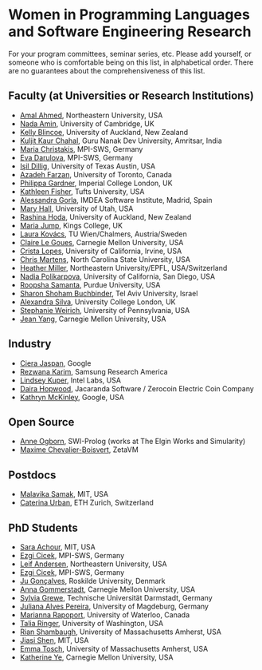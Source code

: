 # Women in Programming Languages and Software Engineering Research
For your program committees, seminar series, etc. Please add yourself, or someone who is comfortable being on this list, in alphabetical order. There are no guarantees about the comprehensiveness of this list.

## Faculty (at Universities or Research Institutions)
* [Amal Ahmed](http://www.ccs.neu.edu/home/amal/), Northeastern University, USA
* [Nada Amin](http://namin.net), University of Cambridge, UK
* [Kelly Blincoe](http://kblincoe.github.io), University of Auckland, New Zealand
* [Kuljit Kaur Chahal](https://twitter.com/kuljitchahal2), Guru Nanak Dev University, Amritsar, India 
* [Maria Christakis](https://mariachris.github.io/), MPI-SWS, Germany
* [Eva Darulova](https://people.mpi-sws.org/~eva/), MPI-SWS, Germany
* [Işil Dillig](http://www.cs.utexas.edu/~isil/), University of Texas Austin, USA
* [Azadeh Farzan](https://www.cs.toronto.edu/~azadeh/), University of Toronto, Canada
* [Philippa Gardner](https://www.doc.ic.ac.uk/~pg/), Imperial College London, UK
* [Kathleen Fisher](https://www.cs.tufts.edu/~kfisher/Kathleen_Fisher/Home.html), Tufts University, USA
* [Alessandra Gorla](http://software.imdea.org/~alessandra.gorla/), IMDEA Software Institute, Madrid, Spain
* [Mary Hall](http://www.cs.utah.edu/~mhall/), University of Utah, USA
* [Rashina Hoda](https://unidirectory.auckland.ac.nz/profile/r-hoda), University of Auckland, New Zealand
* [Maria Jump](http://staff.kings.edu/mariajump/), Kings College, UK
* [Laura Kovács](http://www.cse.chalmers.se/~laurako/), TU Wien/Chalmers, Austria/Sweden
* [Claire Le Goues](http://www.clairelegoues.com), Carnegie Mellon University, USA
* [Crista Lopes](http://www.ics.uci.edu/~lopes/), University of California, Irvine, USA
* [Chris Martens](https://www.csc.ncsu.edu/people/crmarten), North Carolina State University, USA
* [Heather Miller](https://twitter.com/heathercmiller), Northeastern University/EPFL, USA/Switzerland
* [Nadia Polikarpova](http://people.csail.mit.edu/polikarn/), University of California, San Diego, USA
* [Roopsha Samanta](https://www.cs.purdue.edu/homes/roopsha/), Purdue University, USA
* [Sharon Shoham Buchbinder](http://www.tau.ac.il/~sharonshoham/), Tel Aviv University, Israel
* [Alexandra Silva](http://www.alexandrasilva.org/#/main.html), University College London, UK
* [Stephanie Weirich](https://www.cis.upenn.edu/~sweirich/), University of Pennsylvania, USA
* [Jean Yang](http://jeanyang.com), Carnegie Mellon University, USA

## Industry

 * [Ciera Jaspan](https://research.google.com/pubs/CieraJaspan.html), Google
 * [Rezwana Karim](http://paul.rutgers.edu/~rkarim/), Samsung Research America
 * [Lindsey Kuper](http://composition.al), Intel Labs, USA
 * [Daira Hopwood](https://github.com/daira), Jacaranda Software / Zerocoin Electric Coin Company
 * [Kathryn McKinley](https://www.cs.utexas.edu/users/mckinley/), Google, USA

## Open Source

 * [Anne Ogborn](http://theelginworks.com), SWI-Prolog (works at The Elgin Works and Simularity)
 * [Maxime Chevalier-Boisvert](https://pointersgonewild.com), ZetaVM
 
## Postdocs
* [Malavika Samak](https://sites.google.com/site/malavikasamak/home), MIT, USA
* [Caterina Urban](http://people.inf.ethz.ch/caurban/), ETH Zurich, Switzerland

## PhD Students
* [Sara Achour](https://people.csail.mit.edu/sachour/), MIT, USA
* [Ezgi Cicek](https://wp.mpi-sws.org/ecicek/), MPI-SWS, Germany
* [Leif Andersen](https://leifandersen.net), Northeastern University, USA
* [Ezgi Cicek](https://wp.mpi-sws.org/ecicek/), MPI-SWS, Germany
* [Ju Gonçalves](http://cyberglot.me/), Roskilde University, Denmark
* [Anna Gommerstadt](http://anyag.net/), Carnegie Mellon University, USA
* [Sylvia Grewe](http://www.stg.tu-darmstadt.de/staff/sylvia_grewe/sylvia_grewe.en.jsp), Technische Universität Darmstadt, Germany
* [Juliana Alves Pereira](http://wwwiti.cs.uni-magdeburg.de/~jualves/), University of Magdeburg, Germany
* [Marianna Rapoport](http://mrapoport.com/), University of Waterloo, Canada
* [Talia Ringer](http://tlringer.github.io/), University of Washington, USA
* [Rian Shambaugh](http://cs.umass.edu/~rian), University of Massachusetts Amherst, USA
* [Jiasi Shen](http://people.csail.mit.edu/jiasi/), MIT, USA
* [Emma Tosch](http://cs.umass.edu/~etosch), University of Massachusetts Amherst, USA
* [Katherine Ye](https://cs.cmu.edu/~kqy/), Carnegie Mellon University, USA
